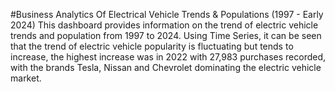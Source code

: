 #Business Analytics Of Electrical Vehicle Trends​ & Populations (1997 - Early 2024)
This dashboard provides information on the trend of electric vehicle trends and population from 1997 to 2024. Using Time Series, it can be seen that the trend of electric vehicle popularity is fluctuating but tends to increase, the highest increase was in 2022 with 27,983 purchases recorded, with the brands Tesla, Nissan and Chevrolet dominating the electric vehicle market.

